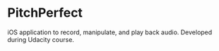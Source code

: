 # PitchPerfect
iOS application to record, manipulate, and play back audio. Developed during Udacity course.
